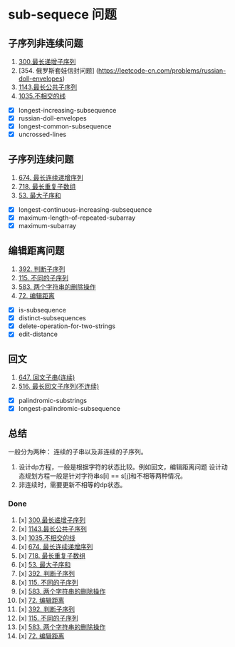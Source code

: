 # sub-sequece 问题

## 子序列非连续问题
1. [300.最长递增子序列](https://leetcode-cn.com/problems/longest-increasing-subsequence)    
2. [354. 俄罗斯套娃信封问题] (https://leetcode-cn.com/problems/russian-doll-envelopes)    
2. [1143.最长公共子序列](https://leetcode-cn.com/problems/longest-common-subsequence)    
3. [1035.不相交的线](https://leetcode-cn.com/problems/uncrossed-lines)  

- [x] longest-increasing-subsequence
- [x] russian-doll-envelopes 
- [x] longest-common-subsequence
- [x] uncrossed-lines

## 子序列连续问题
1. [674. 最长连续递增序列](https://leetcode-cn.com/problems/longest-continuous-increasing-subsequence)  
2. [718. 最长重复子数组](https://leetcode-cn.com/problems/maximum-length-of-repeated-subarray)  
3. [53. 最大子序和](https://leetcode-cn.com/problems/maximum-subarray)  

- [x] longest-continuous-increasing-subsequence
- [x] maximum-length-of-repeated-subarray
- [x] maximum-subarray

## 编辑距离问题
1. [392. 判断子序列](https://leetcode-cn.com/problems/is-subsequence)    
2. [115. 不同的子序列](https://leetcode-cn.com/problems/distinct-subsequences)    
3. [583. 两个字符串的删除操作](https://leetcode-cn.com/problems/delete-operation-for-two-strings)    
4. [72. 编辑距离](https://leetcode-cn.com/problems/edit-distance)    

- [x] is-subsequence
- [x] distinct-subsequences
- [x] delete-operation-for-two-strings
- [x] edit-distance

## 回文
1. [647. 回文子串(连续)](https://leetcode-cn.com/problems/palindromic-substrings)    
2. [516. 最长回文子序列(不连续)](https://leetcode-cn.com/problems/longest-palindromic-subsequence)  

- [x] palindromic-substrings
- [x] longest-palindromic-subsequence

## 总结
一般分为两种： 连续的子串以及非连续的子序列。
1. 设计dp方程，一般是根据字符的状态比较。例如回文，编辑距离问题 设计动态规划方程一般是针对字符串s[i] == s[j]和不相等两种情况。
2. 非连续时，需要更新不相等的dp状态。


### Done
1. [x] [300.最长递增子序列](https://leetcode-cn.com/problems/longest-increasing-subsequence)    
2. [x] [1143.最长公共子序列](https://leetcode-cn.com/problems/longest-common-subsequence)    
3. [x] [1035.不相交的线](https://leetcode-cn.com/problems/uncrossed-lines) 
4. [x] [674. 最长连续递增序列](https://leetcode-cn.com/problems/longest-continuous-increasing-subsequence)  
5. [x] [718. 最长重复子数组](https://leetcode-cn.com/problems/maximum-length-of-repeated-subarray)  
6. [x] [53. 最大子序和](https://leetcode-cn.com/problems/maximum-subarray)  
7. [x] [392. 判断子序列](https://leetcode-cn.com/problems/is-subsequence)    
8. [x] [115. 不同的子序列](https://leetcode-cn.com/problems/distinct-subsequences)    
9. [x] [583. 两个字符串的删除操作](https://leetcode-cn.com/problems/delete-operation-for-two-strings)    
10. [x] [72. 编辑距离](https://leetcode-cn.com/problems/edit-distance)  
11. [x] [392. 判断子序列](https://leetcode-cn.com/problems/is-subsequence)    
12. [x] [115. 不同的子序列](https://leetcode-cn.com/problems/distinct-subsequences)    
13. [x] [583. 两个字符串的删除操作](https://leetcode-cn.com/problems/delete-operation-for-two-strings)    
14. [x] [72. 编辑距离](https://leetcode-cn.com/problems/edit-distance)  
